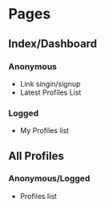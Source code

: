 # Pages

## Index/Dashboard

### Anonymous

* Link singin/signup
* Latest Profiles List

### Logged

* My Profiles list

## All Profiles

### Anonymous/Logged

* Profiles list

